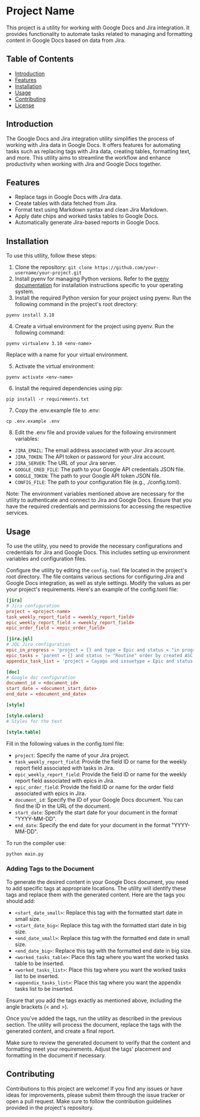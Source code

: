 # Project Name

This project is a utility for working with Google Docs and Jira integration. It provides functionality to automate tasks related to managing and formatting content in Google Docs based on data from Jira.

## Table of Contents

-   [Introduction](#introduction)
-   [Features](#features)
-   [Installation](#installation)
-   [Usage](#usage)
-   [Contributing](#contributing)
-   [License](#license)

## Introduction

The Google Docs and Jira integration utility simplifies the process of working with Jira data in Google Docs. It offers features for automating tasks such as replacing tags with Jira data, creating tables, formatting text, and more. This utility aims to streamline the workflow and enhance productivity when working with Jira and Google Docs together.

## Features

-   Replace tags in Google Docs with Jira data.
-   Create tables with data fetched from Jira.
-   Format text using Markdown syntax and clean Jira Markdown.
-   Apply date chips and worked tasks tables to Google Docs.
-   Automatically generate Jira-based reports in Google Docs.

## Installation

To use this utility, follow these steps:

1. Clone the repository: `git clone https://github.com/your-username/your-project.git`
2. Install pyenv for managing Python versions. Refer to the [pyenv documentation](https://github.com/pyenv/pyenv#installation) for installation instructions specific to your operating system.
3. Install the required Python version for your project using pyenv. Run the following command in the project's root directory:

```shell
pyenv install 3.10
```

4. Create a virtual environment for the project using pyenv. Run the following command:

```shell
pyenv virtualenv 3.10 <env-name>
```

Replace <env-name> with a name for your virtual environment.

5. Activate the virtual environment:

```shell
pyenv activate <env-name>
```

6. Install the required dependencies using pip:

```shell
pip install -r requirements.txt
```

7. Copy the .env.example file to .env:

```shell
cp .env.example .env
```

8. Edit the .env file and provide values for the following environment variables:

-   `JIRA_EMAIL`: The email address associated with your Jira account.
-   `JIRA_TOKEN`: The API token or password for your Jira account.
-   `JIRA_SERVER`: The URL of your Jira server.
-   `GOOGLE_CRED_FILE`: The path to your Google API credentials JSON file.
-   `GOOGLE_TOKEN`: The path to your Google API token JSON file.
-   `CONFIG_FILE`: The path to your configuration file (e.g., ./config.toml).

Note: The environment variables mentioned above are necessary for the utility to authenticate and connect to Jira and Google Docs. Ensure that you have the required credentials and permissions for accessing the respective services.

## Usage

To use the utility, you need to provide the necessary configurations and credentials for Jira and Google Docs. This includes setting up environment variables and configuration files.

Configure the utility by editing the `config.toml` file located in the project's root directory. The file contains various sections for configuring Jira and Google Docs integration, as well as style settings. Modify the values as per your project's requirements. Here's an example of the config.toml file:

```toml
[jira]
# Jira configuration
project = <project-name>
task_weekly_report_field = <weekly_report_field>
epic_weekly_report_field = <weekly_report_field>
epic_order_field = <epic_order_field>

[jira.jql]
# JQL Jira configuration
epic_in_progress = 'project = {} and type = Epic and status = "in progress" order by cf[{}]'
epic_tasks = 'parent = {} and status != "Routine" order by created ASC'
appendix_task_list = 'project = Cayago and issuetype = Epic and status != "DONE"  ORDER BY summary'

[doc]
# Google doc configuration
document_id = <document_id>
start_date = <document_start_date>
end_date = <document_end_date>

[style]

[style.colors]
# Styles for the text

[style.table]
```

Fill in the following values in the config.toml file:

-   `project`: Specify the name of your Jira project.
-   `task_weekly_report_field`: Provide the field ID or name for the weekly report field associated with tasks in Jira.
-   `epic_weekly_report_field`: Provide the field ID or name for the weekly report field associated with epics in Jira.
-   `epic_order_field`: Provide the field ID or name for the order field associated with epics in Jira.
-   `document_id`: Specify the ID of your Google Docs document. You can find the ID in the URL of the document.
-   `start_date`: Specify the start date for your document in the format "YYYY-MM-DD".
-   `end_date`: Specify the end date for your document in the format "YYYY-MM-DD".

To run the compiler use:

```shell
python main.py
```

### Adding Tags to the Document

To generate the desired content in your Google Docs document, you need to add specific tags at appropriate locations. The utility will identify these tags and replace them with the generated content. Here are the tags you should add:

-   `<start_date_small>`: Replace this tag with the formatted start date in small size.
-   `<start_date_big>`: Replace this tag with the formatted start date in big size.
-   `<end_date_small>`: Replace this tag with the formatted end date in small size.
-   `<end_date_big>`: Replace this tag with the formatted end date in big size.
-   `<worked_tasks_table>`: Place this tag where you want the worked tasks table to be inserted.
-   `<worked_tasks_list>`: Place this tag where you want the worked tasks list to be inserted.
-   `<appendix_tasks_list>`: Place this tag where you want the appendix tasks list to be inserted.

Ensure that you add the tags exactly as mentioned above, including the angle brackets (\< and \>).

Once you've added the tags, run the utility as described in the previous section. The utility will process the document, replace the tags with the generated content, and create a final report.

Make sure to review the generated document to verify that the content and formatting meet your requirements. Adjust the tags' placement and formatting in the document if necessary.

## Contributing

Contributions to this project are welcome! If you find any issues or have ideas for improvements, please submit them through the issue tracker or open a pull request. Make sure to follow the contribution guidelines provided in the project's repository.
